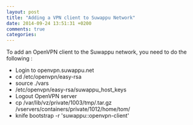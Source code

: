 ```yaml
---
layout: post
title: "Adding a VPN client to Suwappu Network"
date: 2014-09-24 13:51:31 +0200
comments: true
categories: 
---
```


To add an OpenVPN client to the Suwappu network, you need to do the following :

  * Login to openvpn.suwappu.net
  * cd /etc/openvpn/easy-rsa
  * source ./vars
  * /etc/openvpn/easy-rsa/suwappu_host_keys <client-name>
  * Logout OpenVPN server
  * cp /var/lib/vz/private/1003/tmp/<client-name>.tar.gz /vservers/containers/private/1012/home/tom/
  * knife bootstrap <client-name> -r 'suwappu::openvpn-client'
